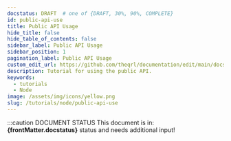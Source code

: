 ```yaml
---
docstatus: DRAFT  # one of {DRAFT, 30%, 90%, COMPLETE}
id: public-api-use
title: Public API Usage
hide_title: false
hide_table_of_contents: false
sidebar_label: Public API Usage 
sidebar_position: 1
pagination_label: Public API Usage
custom_edit_url: https://github.com/theqrl/documentation/edit/main/docs/Tutorials/Node/node-public-api-use.md
description: Tutorial for using the public API.
keywords:
  - tutorials
  - Node
image: /assets/img/icons/yellow.png
slug: /tutorials/node/public-api-use
---
```



:::caution DOCUMENT STATUS 
<span>This document is in: <b>{frontMatter.docstatus}</b> status and needs additional input!</span>
